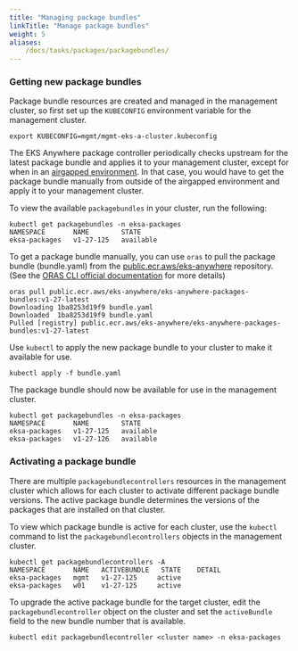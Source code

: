 ```yaml
---
title: "Managing package bundles"
linkTitle: "Manage package bundles"
weight: 5
aliases:
    /docs/tasks/packages/packagebundles/
---
```


### Getting new package bundles
Package bundle resources are created and managed in the management cluster, so first set up the `KUBECONFIG` environment variable for the management cluster.
```
export KUBECONFIG=mgmt/mgmt-eks-a-cluster.kubeconfig
```

The EKS Anywhere package controller periodically checks upstream for the latest package bundle and applies it to your management cluster, except for when in an [airgapped environment](https://anywhere.eks.amazonaws.com/docs/getting-started/airgapped/). In that case, you would have to get the package bundle manually from outside of the airgapped environment and apply it to your management cluster.

To view the available `packagebundles` in your cluster, run the following:

```
kubectl get packagebundles -n eksa-packages
NAMESPACE       NAME        STATE
eksa-packages   v1-27-125   available
```

To get a package bundle manually, you can use `oras` to pull the package bundle (bundle.yaml) from the [public.ecr.aws/eks-anywhere](https://anywhere.eks.amazonaws.com/docs/packages/packagebundles/) repository. (See the [ORAS CLI official documentation](https://oras.land/docs/) for more details)

```
oras pull public.ecr.aws/eks-anywhere/eks-anywhere-packages-bundles:v1-27-latest
Downloading 1ba8253d19f9 bundle.yaml
Downloaded  1ba8253d19f9 bundle.yaml
Pulled [registry] public.ecr.aws/eks-anywhere/eks-anywhere-packages-bundles:v1-27-latest
```

Use `kubectl` to apply the new package bundle to your cluster to make it available for use.
```
kubectl apply -f bundle.yaml
```

The package bundle should now be available for use in the management cluster.

```
kubectl get packagebundles -n eksa-packages
NAMESPACE       NAME        STATE
eksa-packages   v1-27-125   available
eksa-packages   v1-27-126   available
```

### Activating a package bundle

There are multiple `packagebundlecontrollers` resources in the management cluster which allows for each cluster to activate different package bundle versions. The active package bundle determines the versions of the packages that are installed on that cluster.

To view which package bundle is active for each cluster, use the `kubectl` command to list the `packagebundlecontrollers` objects in the management cluster.
```
kubectl get packagebundlecontrollers -A
NAMESPACE       NAME   ACTIVEBUNDLE   STATE    DETAIL
eksa-packages   mgmt   v1-27-125     active   
eksa-packages   w01    v1-27-125     active 
```

To upgrade the active package bundle for the target cluster, edit the `packagebundlecontroller` object on the cluster and set the `activeBundle` field to the new bundle number that is available.
```
kubectl edit packagebundlecontroller <cluster name> -n eksa-packages
```

